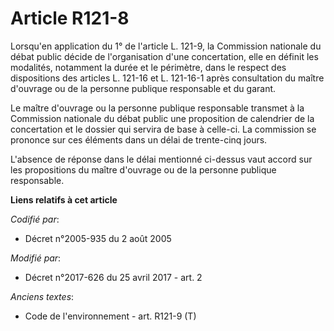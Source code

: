 # Article R121-8

Lorsqu'en application du 1° de l'article L. 121-9, la Commission nationale du débat public décide de l'organisation d'une
concertation, elle en définit les modalités, notamment la durée et le périmètre, dans le respect des dispositions des
articles L. 121-16 et L. 121-16-1 après consultation du maître d'ouvrage ou de la personne publique responsable et du garant.

Le maître d'ouvrage ou la personne publique responsable transmet à la Commission nationale du débat public une proposition de
calendrier de la concertation et le dossier qui servira de base à celle-ci. La commission se prononce sur ces éléments dans
un délai de trente-cinq jours.

L'absence de réponse dans le délai mentionné ci-dessus vaut accord sur les propositions du maître d'ouvrage ou de la personne
publique responsable.

**Liens relatifs à cet article**

_Codifié par_:

  - Décret n°2005-935 du 2 août 2005

_Modifié par_:

  - Décret n°2017-626 du 25 avril 2017 - art. 2

_Anciens textes_:

  - Code de l'environnement - art. R121-9 (T)
